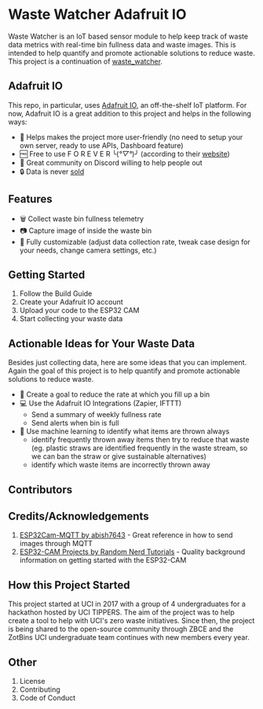 # Waste Watcher Adafruit IO

Waste Watcher is an IoT based sensor module to help keep track of waste data metrics with real-time bin fullness data and waste images. This is intended to help quantify and promote actionable solutions to reduce waste. This project is a continuation of [waste_watcher](https://github.com/zotbins/waste_watcher).

## Adafruit IO

This repo, in particular, uses [Adafruit IO](https://io.adafruit.com/), an off-the-shelf IoT platform. For now, Adafruit IO is a great addition to this project and helps in the following ways:
- 🤗 Helps makes the project more user-friendly (no need to setup your own server, ready to use APIs, Dashboard feature)
- 🆓 Free to use F O R E V E R ╰(*°▽°*)╯ (according to their [website](https://io.adafruit.com/))
- 🤝 Great community on Discord willing to help people out
- 🔒 Data is never [sold](https://www.adafruit.com/iotbor/)

## Features

- 🗑 Collect waste bin fullness telemetry
- 📷 Capture image of inside the waste bin
- 🔧 Fully customizable (adjust data collection rate, tweak case design for your needs, change camera settings, etc.)

## Getting Started

1. Follow the Build Guide
2. Create your Adafruit IO account
3. Upload your code to the ESP32 CAM
4. Start collecting your waste data

## Actionable Ideas for Your Waste Data

Besides just collecting data, here are some ideas that you can implement. Again the goal of this project is to help quantify and promote actionable solutions to reduce waste.

- 🎯 Create a goal to reduce the rate at which you fill up a bin
- 💻 Use the Adafruit IO Integrations (Zapier, IFTTT)
    - Send a summary of weekly fullness rate
    - Send alerts when bin is full
- 🤖 Use machine learning to identify what items are thrown always
    - identify frequently thrown away items then try to reduce that waste (eg. plastic straws are identified frequently in the waste stream, so we can ban the straw or give sustainable alternatives)
    - identify which waste items are incorrectly thrown away

## Contributors

## Credits/Acknowledgements
1. [ESP32Cam-MQTT by abish7643](https://github.com/abish7643/ESP32Cam-MQTT) - Great reference in how to send images through MQTT
2. [ESP32-CAM Projects by Random Nerd Tutorials](https://randomnerdtutorials.com/projects-esp32-cam/) - Quality background information on getting started with the ESP32-CAM


## How this Project Started

This project started at UCI in 2017 with a group of 4 undergraduates for a hackathon hosted by UCI TIPPERS. The aim of the project was to help create a tool to help with UCI's zero waste initiatives. Since then, the project is being shared to the open-source community through ZBCE and the ZotBins UCI undergraduate team continues with new members every year.

## Other
1. License
2. Contributing
3. Code of Conduct
